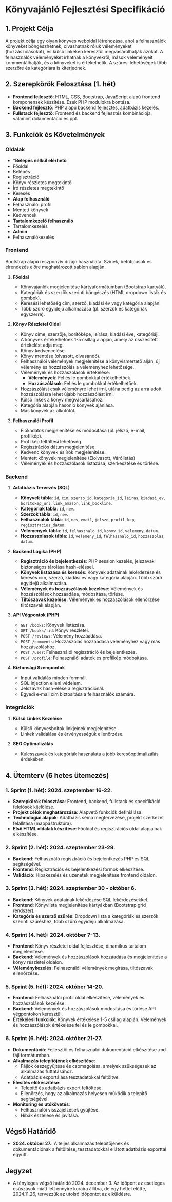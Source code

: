# Könyvajánló Fejlesztési Specifikáció

## 1. Projekt Célja
A projekt célja egy olyan könyves weboldal létrehozása, ahol a felhasználók könyveket böngészhetnek, olvashatnak róluk véleményeket (hozzászólásokat), és külső linkeken keresztül megvásárolhatják azokat. A felhasználók véleményeket írhatnak a könyvekről, mások véleményeit kommentálhatják, és a könyveket is értékelhetik. A szűrési lehetőségek több szerzőre és kategóriára is kiterjednek. 

## 2. Szerepkörök Felosztása (1. hét)

- **Frontend fejlesztő**: HTML, CSS, Bootstrap, JavaScript alapú frontend komponensek készítése. Ezek PHP modulokra bontása.
- **Backend fejlesztő**: PHP alapú backend fejlesztés, adatbázis kezelés.
- **Fullstack fejlesztő**: Frontend és backend fejlesztés kombinációja, valamint dokumentáció és ppt.

## 3. Funkciók és Követelmények

### Oldalak
   - ***Belépés nélkül elérhető**
   - Főoldal
   - Belépés
   - Regisztráció
   - Könyv részletes megtekintő
   - Író részletes megtekintő
   - Keresés
   - **Alap felhasználó**
   - Felhasználói profil
   - Mentett könyvek
   - Kedvencek
   - **Tartalomkezelő felhasználó**
   - Tartalomkezelés
   - **Admin**
   - Felhasználókezelés

### Frontend

Bootstrap alapú reszponzív dizájn használata.
Színek, betűtípusok és elrendezés előre meghatározott sablon alapján.

1. **Főoldal**
   - Könyvajánlók megjelenítése kártyaformátumban (Bootstrap kártyák).
   - Kategóriák és szerzők szerinti böngészés (HTML dropdown listák és gombok).
   - Keresési lehetőség cím, szerző, kiadási év vagy kategória alapján.
   - Több szűrő egyidejű alkalmazása (pl. szerzők és kategóriák egyszerre).

2. **Könyv Részletei Oldal**
   - Könyv címe, szerzője, borítóképe, leírása, kiadási éve, kategóriáji.
   - A könyvek értékelhetőek 1-5 csillag alapján, amely az összesített értékelést adja meg.
   - Könyv kedvencelése.
   - Könyv mentése (olvasott, olvasandó).
   - Felhasználói vélemények megjelenítése a könyvismertető alján, új vélemény és hozzászólás a véleményhez lehetősége.
   - Vélemények és hozzászólások értékelése:
     - **Vélemények**: Fel és le gombokkal értékelhetőek.
     - **Hozzászólások**: Fel és le gombokkal értékelhetőek.
   - Hozzászólást csak véleményre lehet írni, utána pedig az arra adott hozzászólásra lehet újabb hozzászólást írni.
   - Külső linkek a könyv megvásárlásához.
   - Kategória alapján hasonló könyvek ajánlása.
   - Más könyvek az alkotótól.

3. **Felhasználói Profil**
   - Fiókadatok megjelenítése és módosítása (pl. jelszó, e-mail, profilkép).
   - Profilkép feltöltési lehetőség.
   - Regisztrációs dátum megjelenítése.
   - Kedvenc könyvek és írók megjelenítése.
   - Mentett könyvek megjelenítése (Elolvasott, Várólistás)
   - Vélemények és hozzászólások listázása, szerkesztése és törlése.

### Backend

1. **Adatbázis Tervezés (SQL)**
   - **Könyvek tábla**: `id`, `cim`, `szerzo_id`, `kategoria_id`, `leiras`, `kiadasi_ev`, `boritokep_url`, `link_amazon`, `link_bookline`.
   - **Kategoriak tábla**: `id`, `nev`.
   - **Szerzok tábla**: `id`, `nev`.
   - **Felhasznalok tábla**: `id`, `nev`, `email`, `jelszo`, `profil_kep`, `regisztracios_datum`.
   - **Velemenyek tábla**: `id`, `felhasznalo_id`, `konyv_id`, `velemeny`, `datum`.
   - **Hozzaszolasok tábla**: `id`, `velemeny_id`, `felhasznalo_id`, `hozzaszolas`, `datum`.

2. **Backend Logika (PHP)**
   - **Regisztráció és bejelentkezés**: PHP session kezelés, jelszavak biztonságos tárolása hash-eléssel.
   - **Könyvek listázása és keresés**: Könyvek adatainak lekérdezése és keresés cím, szerző, kiadási év vagy kategória alapján. Több szűrő egyidejű alkalmazása.
   - **Vélemények és hozzászólások kezelése**: Vélemények és hozzászólások hozzáadása, módosítása, törlése.
   - **Tiltószavak kezelése**: Vélemények és hozzászólások ellenőrzése tiltószavak alapján.

3. **API Végpontok (PHP)**
   - `GET /books`: Könyvek listázása.
   - `GET /books/:id`: Könyv részletei.
   - `POST /reviews`: Vélemény hozzáadása.
   - `POST /comments`: Hozzászólás hozzáadása véleményhez vagy más hozzászóláshoz.
   - `POST /user`: Felhasználói regisztráció és bejelentkezés.
   - `POST /profile`: Felhasználói adatok és profilkép módosítása.

4. **Biztonsági Szempontok**
   - Input validálás minden formnál.
   - SQL injection elleni védelem.
   - Jelszavak hash-elése a regisztrációnál.
   - Egyedi e-mail cím biztosítása a felhasználók számára.

### Integrációk

1. **Külső Linkek Kezelése**
   - Külső könyvesboltok linkjeinek megjelenítése.
   - Linkek validálása és érvényességük ellenőrzése.

2. **SEO Optimalizálás**
   - Kulcsszavak és kategóriák használata a jobb keresőoptimalizálás érdekében.

## 4. Ütemterv (6 hetes ütemezés)

### 1. Sprint (1. hét): 2024. szeptember 16-22.

- **Szerepkörök felosztása**: Frontend, backend, fullstack és specifikáció felelősök kijelölése.
- **Projekt célok meghatározása**: Alapvető funkciók definiálása.
- **Technológiai alapok**: Adatbázis séma megtervezése, projekt szerkezet felállítása (mappastruktúra).
- **Első HTML oldalak készítése**: Főoldal és regisztrációs oldal alapjainak elkészítése.

### 2. Sprint (2. hét): 2024. szeptember 23-29.

- **Backend**: Felhasználó regisztráció és bejelentkezés PHP és SQL segítségével.
- **Frontend**: Regisztrációs és bejelentkezési formok elkészítése.
- **Validáció**: Hibakezelés és üzenetek megjelenítése frontend oldalon.

### 3. Sprint (3. hét): 2024. szeptember 30 - október 6.

- **Backend**: Könyvek adatainak lekérdezése SQL lekérdezésekkel.
- **Frontend**: Könyvlista megjelenítése kártyákban (Bootstrap grid rendszer).
- **Kategória és szerző szűrés**: Dropdown lista a kategóriák és szerzők szerinti szűréshez, több szűrő egyidejű alkalmazása.

### 4. Sprint (4. hét): 2024. október 7-13.

- **Frontend**: Könyv részletei oldal fejlesztése, dinamikus tartalom megjelenítése.
- **Backend**: Vélemények és hozzászólások hozzáadása és megjelenítése a könyv részletei oldalon.
- **Véleménykezelés**: Felhasználói vélemények megírása, tiltószavak ellenőrzése.

### 5. Sprint (5. hét): 2024. október 14-20.

- **Frontend**: Felhasználói profil oldal elkészítése, vélemények és hozzászólások kezelése.
- **Backend**: Vélemények és hozzászólások módosítása és törlése API végpontokon keresztül.
- **Értékelési funkciók**: Könyvek értékelése 1-5 csillag alapján. Vélemények és hozzászólások értékelése fel és le gombokkal.

### 6. Sprint (6. hét): 2024. október 21-27.

- **Dokumentáció**: Fejlesztői és felhasználói dokumentáció elkészítése .md fájl formátumban.
- **Alkalmazás telepítőjének elkészítése**:
  - Fájlok összegyűjtése és csomagolása, amelyek szükségesek az alkalmazás futtatásához.
  - Adatbázis exportálása tesztadatokkal feltöltve.
- **Élesítés előkészítése**:
  - Telepítő és adatbázis export feltöltése.
  - Ellenőrzés, hogy az alkalmazás helyesen működik a telepítő segítségével.
- **Monitoring és utókövetés**:
  - Felhasználói visszajelzések gyűjtése.
  - Hibák észlelése és javítása.

## Végső Határidő

- **2024. október 27.**: A teljes alkalmazás telepítőjének és dokumentációnak a feltöltése, tesztadatokkal ellátott adatbázis exporttal együtt.

## Jegyzet
- A tényleges végső határidő 2024. december 3. Az időpont az esetleges csúszások miatt lett ennyire koraira állítva, de egy héttel előtte, 2024.11.26, tervezzük az utolsó időpontot az elküldésre.


